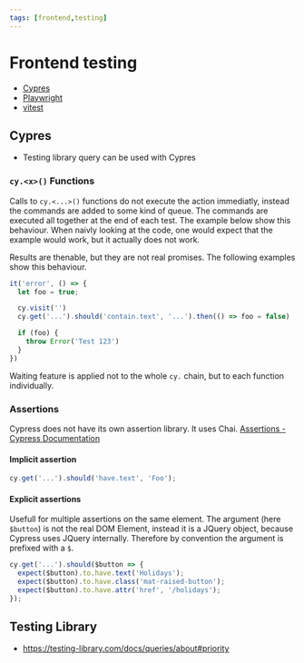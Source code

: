 ```yaml
---
tags: [frontend,testing]
---
```


# Frontend testing

- [Cypres](https://www.cypress.io)
- [Playwright](https://playwright.dev)
- [vitest](https://github.com/vitest-dev/vitest)

## Cypres
- Testing library query can be used with Cypres

### `cy.<x>()` Functions

Calls to `cy.<...>()` functions do not execute the action immediatly, instead the commands are added to some kind of queue. The commands are executed all together at the end of each test. The example below show this behaviour. When naivly looking at the code, one would expect that the example would work, but it actually does not work.

Results are thenable, but they are not real promises. The following examples show this behaviour. 

```ts
it('error', () => {
  let foo = true;

  cy.visit('')
  cy.get('...').should('contain.text', '...').then(() => foo = false)

  if (foo) {
    throw Error('Test 123')
  }
})
```

Waiting feature is applied not to the whole `cy.` chain, but to each function individually.

### Assertions

Cypress does not have its own assertion library. It uses Chai. [Assertions - Cypress Documentation](https://docs.cypress.io/guides/references/assertions)

#### Implicit assertion

```ts
cy.get('...').should('have.text', 'Foo');
```

#### Explicit assertions

Usefull for multiple assertions on the same element. The argument (here `$button`) is not the real DOM Element, instead it is a JQuery object, because Cypress uses JQuery internally. Therefore by convention the argument is prefixed with a `$`.

```ts
cy.get('...').should($button => {
  expect($button).to.have.text('Holidays');
  expect($button).to.have.class('mat-raised-button');
  expect($button).to.have.attr('href', '/holidays');
});
```


## Testing Library
- https://testing-library.com/docs/queries/about#priority
